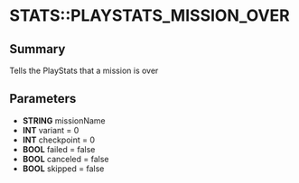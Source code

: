 # STATS::PLAYSTATS_MISSION_OVER

## Summary
Tells the PlayStats that a mission is over

## Parameters
* **STRING** missionName
* **INT** variant = 0
* **INT** checkpoint = 0
* **BOOL** failed = false
* **BOOL** canceled = false
* **BOOL** skipped = false
